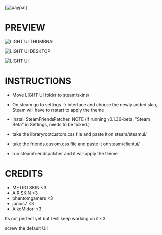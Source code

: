 [![paypal](https://www.paypal.com/donate?hosted_button_id=3ZF6GWCRZEVUC)]

# PREVIEW
![LIGHT UI THUMBNAIL](https://media.giphy.com/media/NWDpqe7kyPP35OvBp7/giphy.gif)

![LIGHT UI DESKTOP](https://media.giphy.com/media/mjXCOXMe4YJjQoC5GZ/giphy.gif)

![LIGHT UI](https://media.giphy.com/media/0Ar6OuLLCNriyjYN3F/giphy.gif)

# INSTRUCTIONS
* Move LIGHT UI folder to steam/skins/

* On steam go to settings -> interface and choose the newly added skin,
Steam will have to restart to apply the theme

* Install SteamFriendsPatcher. NOTE (if running v0.1.36-beta, "Steam Beta" in Settings, needs to be ticked.) 

* take the libraryrootcustom.css file and paste it on steam/steamui/
* take the friends.custom.css file and paste it on steam/clientui/
* run steamfriendspatcher and it will apply the theme

# CREDITS
* METRO SKIN <3
* AIR SKIN <3
* phantomgamers <3
* jonius7 <3
* AikoMidori <3

Its not perfect yet but I will keep working on it <3

screw the default UI!
